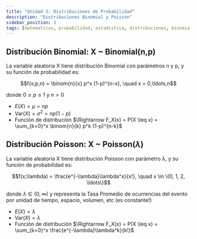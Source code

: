 ```yaml
---
title: "Unidad 3: Distribuciones de Probabilidad"
description: "Distribuciones Binomial y Poisson"
sidebar_position: 3
tags: [matematicas, probabilidad, estadistica, distribuciones, binomial, poisson]
---
```


## Distribución Binomial: X ~ Binomial(n,p)

La variable aleatoria X tiene distribución Binomial con parámetros n y p, y su
función de probabilidad es:

$$f(x;p,n) = \binom{n}{x} p^x (1-p)^{n-x}, \quad x = 0,\ldots,n$$

donde $0 \leq p \leq 1$ y $n > 0$

- $E(X) = \mu = np$
- $\text{Var}(X) = \sigma^2 = np(1-p)$
- Función de distribución $\Rightarrow F_X(x) = P(X \leq x) = \sum_{k=0}^x \binom{n}{k} p^k (1-p)^{n-k}$

## Distribución Poisson: X ~ Poisson($\lambda$)

La variable aleatoria X tiene distribución Poisson con parámetro $\lambda$, y su
función de probabilidad es:

$$f(x;\lambda) = \frac{e^{-\lambda}\lambda^x}{x!}, \quad x \in \{0, 1, 2, \ldots\}$$

donde $\lambda \in (0,\infty)$ y representa la Tasa Promedio de ocurrencias del evento por unidad de tiempo, espacio, volumen, etc (es constante!)

- $E(X) = \lambda$
- $\text{Var}(X) = \lambda$
- Función de distribución $\Rightarrow F_X(x) = P(X \leq x) = \sum_{k=0}^x \frac{e^{-\lambda}\lambda^k}{k!}$